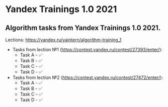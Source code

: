 # Yandex Trainings 1.0 2021
## Algorithm tasks from Yandex Trainings 1.0 2021. 
Lections: https://yandex.ru/yaintern/algorithm-training_1  
- Tasks from lection №1 (https://contest.yandex.ru/contest/27393/enter/):
    - Task A - ✅
    - Task B - ✅
    - Task C - ✅
    - Task D - ✅
- Tasks from lection №2 (https://contest.yandex.ru/contest/27472/enter/):
    - Task A - ✅
    - Task B - ✅
    - Task C - ✅
    - Task D - ✅
